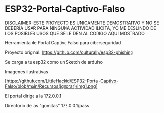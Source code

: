 # ESP32-Portal-Captivo-Falso
DISCLAIMER: ESTE PROYECTO ES UNICAMENTE DEMOSTRATIVO Y NO SE DEBERÍA USAR PARA NINGUNA ACTIVIDAD ILICITA, YO ME DESLINDO DE LOS POSIBLES USOS QUE SE LE DEN AL CODIGO AQUÍ MOSTRADO

Herramienta de Portal Captivo Falso para ciberseguridad

Proyecto original: https://github.com/culturally/esp32-phishing

Se carga a tu esp32 como un Sketch de arduino

Imagenes ilustrativas

<span>[https://github.com/LittleHackid/ESP32-Portal-Captivo-Falso/blob/main/Recursos(ignorar)/img1.png]</span><span></span>


El portal dirige a la 172.0.0.1

Directorio de las "gomitas" 172.0.0.1/pass
